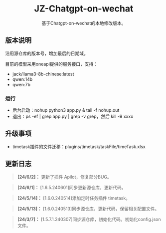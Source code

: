 <div align="center">
<h1 align="center">JZ-Chatgpt-on-wechat</h1>
基于Chatgpt-on-wechat的本地修改版本。
</div>

## 版本说明
沿用源仓库的版本号，增加最后的日期域。

目前的模型采用oneapi提供的服务接口，支持：
- jack/llama3-8b-chinese:latest
- qwen:14b
- qwen:7b

### 运行
- 后台启动：nohup python3 app.py & tail -f nohup.out 
- 退出：ps -ef | grep app.py | grep -v grep，然后 kill -9 xxxx

## 升级事项
- timetask插件的文件迁移：plugins/timetask/taskFile/timeTask.xlsx

## 更新日志

>**[24/6/2]：** 更新了插件 Apilot，修复部分BUG。

>**[24/6/1]：** [1.6.5.240601]同步更新源仓库，更新代码。

>**[24/5/14]：** [1.6.0.240514]添加定时任务插件 timetask。

>**[24/5/13]：** [1.6.0.240513]同步源仓库，更新代码，保留相关配置文件。

>**[24/3/7]：** [1.5.7.1.240307]同步源仓库，初始化代码。初始化config.json文件。



